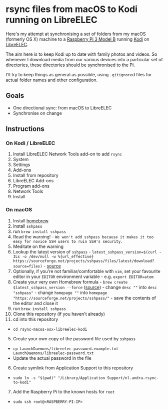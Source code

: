 rsync files from macOS to Kodi running on LibreELEC
===================================================

Here's my attempt at synchronising a set of folders from my macOS (formerly OS X)
machine to a [Raspberry Pi 3 Model B](https://www.raspberrypi.org/products/raspberry-pi-3-model-b/)
running [Kodi](https://kodi.tv) on [LibreELEC](https://libreelec.tv).

The aim here is to keep Kodi up to date with family photos and videos. So
whenever I download media from our various devices into a particular set of
directories, these directories should be synchronised to the Pi.

I'll try to keep things as general as possible, using `.gitignore`d files for
actual folder names and other configuration.

## Goals

- One directional sync: from macOS to LibreELEC
- Synchronise on change

## Instructions

### On Kodi / LibreELEC

1. Install LibreELEC Network Tools add-on to add `rsync`
  1. System
  2. Settings
  3. Add-ons
  4. Install from repository
  5. LibreELEC Add-ons
  6. Program add-ons
  7. Network Tools
  8. Install

### On macOS

1. Install [homebrew]
2. Install `sshpass`
  1. run `brew install sshpass`
  2. Read the warning!
    - `We won't add sshpass because it makes it too easy for novice SSH users to ruin SSH's security.`
  3. Meditate on the warning
  4. Lookup the latest version of `sshpass`
    - `latest_sshpass_version=$(curl -ILs -o /dev/null -w %{url_effective} https://sourceforge.net/projects/sshpass/files/latest/download?source=files)`
    - [source][get_redirect_url]
  5. Optionally, if you're not familiar/comfortable with `vim`, set your favourite editor in your `EDITOR` environment variable
    - e.g. `export EDITOR=atom`
  6. Create your very own Homebrew formula
    - `brew create $latest_sshpass_version --force` ([source][create_formula])
    - change `desc ""` into `desc "sshpass"`
    - change `homepage ""` into `homepage "https://sourceforge.net/projects/sshpass/"`
    - save the contents of the editor and close it
  7. run `brew install sshpass`
3. Clone this repository (if you haven't already)
4. cd into this repository
  - `cd rsync-macos-osx-libreelec-kodi`
5. Create your own copy of the password file used by `sshpass`
  - `cp LaunchDaemons/libreelec-password.example.txt LaunchDaemons/libreelec-password.txt`
  - Update the actual password in the file
6. Create symlink from Application Support to this repository
  - `sudo ln -s "$(pwd)" "/Library/Application Support/nl.andra.rsync-to-kodi"`
7. Add the Raspberry Pi to the known hosts for `root`
  - `sudo ssh root@<RASPBERRY-PI-IP>`

[homebrew]:             https://brew.sh
[get_redirect_url]:     http://stackoverflow.com/a/3077316
[create_formula]:       https://gist.github.com/arunoda/7790979#gistcomment-1756013
